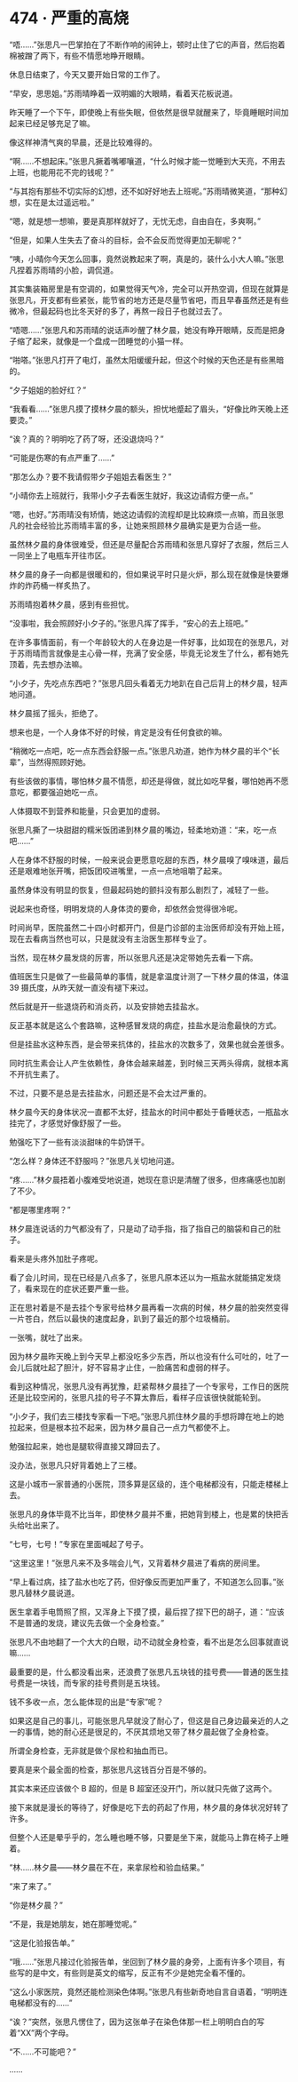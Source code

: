 # 474 · 严重的高烧

“唔……”张思凡一巴掌拍在了不断作响的闹钟上，顿时止住了它的声音，然后抱着棉被蹭了两下，有些不情愿地睁开眼睛。

休息日结束了，今天又要开始日常的工作了。

“早安，思思姐。”苏雨晴睁着一双明媚的大眼睛，看着天花板说道。

昨天睡了一个下午，即使晚上有些失眠，但依然是很早就醒来了，毕竟睡眠时间加起来已经足够充足了嘛。

像这样神清气爽的早晨，还是比较难得的。

“啊……不想起床。”张思凡撅着嘴嘟嚷道，“什么时候才能一觉睡到大天亮，不用去上班，也能用花不完的钱呢？”

“与其抱有那些不切实际的幻想，还不如好好地去上班呢。”苏雨晴微笑道，“那种幻想，实在是太过遥远啦。”

“嗯，就是想一想嘛，要是真那样就好了，无忧无虑，自由自在，多爽啊。”

“但是，如果人生失去了奋斗的目标，会不会反而觉得更加无聊呢？”

“咦，小晴你今天怎么回事，竟然说教起来了啊，真是的，装什么小大人嘛。”张思凡捏着苏雨晴的小脸，调侃道。

其实集装箱房里是有空调的，如果觉得天气冷，完全可以开热空调，但现在就算是张思凡，开支都有些紧张，能节省的地方还是尽量节省吧，而且早春虽然还是有些微冷，但最起码也比冬天好的多了，再熬一段日子也就过去了。

“唔嗯……”张思凡和苏雨晴的说话声吵醒了林夕晨，她没有睁开眼睛，反而是把身子缩了起来，就像是一个盘成一团睡觉的小猫一样。

“啪嗒。”张思凡打开了电灯，虽然太阳缓缓升起，但这个时候的天色还是有些黑暗的。

“夕子姐姐的脸好红？”

“我看看……”张思凡摸了摸林夕晨的额头，担忧地蹙起了眉头，“好像比昨天晚上还要烫。”

“诶？真的？明明吃了药了呀，还没退烧吗？”

“可能是伤寒的有点严重了……”

“那怎么办？要不我请假带夕子姐姐去看医生？”

“小晴你去上班就行，我带小夕子去看医生就好，我这边请假方便一点。”

“嗯，也好。”苏雨晴没有矫情，她这边请假的流程却是比较麻烦一点嘛，而且张思凡的社会经验比苏雨晴丰富的多，让她来照顾林夕晨确实是更为合适一些。

虽然林夕晨的身体很难受，但还是尽量配合苏雨晴和张思凡穿好了衣服，然后三人一同坐上了电瓶车开往市区。

林夕晨的身子一向都是很暖和的，但如果说平时只是火炉，那么现在就像是快要爆炸的炸药桶一样炙热了。

苏雨晴抱着林夕晨，感到有些担忧。

“没事啦，我会照顾好小夕子的。”张思凡挥了挥手，“安心的去上班吧。”

在许多事情面前，有一个年龄较大的人在身边是一件好事，比如现在的张思凡，对于苏雨晴而言就像是主心骨一样，充满了安全感，毕竟无论发生了什么，都有她先顶着，先去想办法嘛。

“小夕子，先吃点东西吧？”张思凡回头看着无力地趴在自己后背上的林夕晨，轻声地问道。

林夕晨摇了摇头，拒绝了。

想来也是，一个人身体不好的时候，肯定是没有任何食欲的嘛。

“稍微吃一点吧，吃一点东西会舒服一点。”张思凡劝道，她作为林夕晨的半个“长辈”，当然得照顾好她。

有些该做的事情，哪怕林夕晨不情愿，却还是得做，就比如吃早餐，哪怕她再不愿意吃，都要强迫她吃一点。

人体摄取不到营养和能量，只会更加的虚弱。

张思凡撕了一块甜甜的糯米饭团递到林夕晨的嘴边，轻柔地劝道：“来，吃一点吧……”

人在身体不舒服的时候，一般来说会更愿意吃甜的东西，林夕晨嗅了嗅味道，最后还是艰难地张开嘴，把饭团咬进嘴里，一点一点地咀嚼了起来。

虽然身体没有明显的恢复，但最起码她的颤抖没有那么剧烈了，减轻了一些。

说起来也奇怪，明明发烧的人身体烫的要命，却依然会觉得很冷呢。

时间尚早，医院虽然二十四小时都开门，但是门诊部的主治医师却没有开始上班，现在去看病当然也可以，只是就没有主治医生那样专业了。

当然，现在林夕晨发烧的厉害，所以张思凡还是决定带她先去看一下病。

值班医生只是做了一些最简单的事情，就是拿温度计测了一下林夕晨的体温，体温 39 摄氏度，从昨天就一直没有褪下来过。

然后就是开一些退烧药和消炎药，以及安排她去挂盐水。

反正基本就是这么个套路嘛，这种感冒发烧的病症，挂盐水是治愈最快的方式。

但是挂盐水这种东西，是会带来抗体的，挂盐水的次数多了，效果也就会差很多。

同时抗生素会让人产生依赖性，身体会越来越差，到时候三天两头得病，就根本离不开抗生素了。

不过，只要不是总是去挂盐水，问题还是不会太过严重的。

林夕晨今天的身体状况一直都不太好，挂盐水的时间中都处于昏睡状态，一瓶盐水挂完了，才感觉好像舒服了一些。

勉强吃下了一些有淡淡甜味的牛奶饼干。

“怎么样？身体还不舒服吗？”张思凡关切地问道。

“疼……”林夕晨捂着小腹难受地说道，她现在意识是清醒了很多，但疼痛感也加剧了不少。

“都是哪里疼啊？”

林夕晨连说话的力气都没有了，只是动了动手指，指了指自己的脑袋和自己的肚子。

看来是头疼外加肚子疼呢。

看了会儿时间，现在已经是八点多了，张思凡原本还以为一瓶盐水就能搞定发烧了，看来现在的症状还要严重一些。

正在思衬着是不是去挂个专家号给林夕晨再看一次病的时候，林夕晨的脸突然变得一片苍白，然后以最快的速度起身，趴到了最近的那个垃圾桶前。

一张嘴，就吐了出来。

因为林夕晨昨天晚上到今天早上都没吃多少东西，所以也没有什么可吐的，吐了一会儿后就吐起了胆汁，好不容易才止住，一脸痛苦和虚弱的样子。

看到这种情况，张思凡没有再犹豫，赶紧帮林夕晨挂了一个专家号，工作日的医院还是比较空闲的，张思凡挂的号子不算太靠后，看样子应该很快就能轮到。

“小夕子，我们去三楼找专家看一下吧。”张思凡抓住林夕晨的手想将蹲在地上的她拉起来，但是根本拉不起来，因为林夕晨自己一点力气都使不上。

勉强拉起来，她也是腿软得直接又蹲回去了。

没办法，张思凡只好背着她上了三楼。

这是小城市一家普通的小医院，顶多算是区级的，连个电梯都没有，只能走楼梯上去。

张思凡的身体毕竟不比当年，即使林夕晨并不重，把她背到楼上，也是累的快把舌头给吐出来了。

“七号，七号！”专家在里面喊起了号子。

“这里这里！”张思凡来不及多喘会儿气，又背着林夕晨进了看病的房间里。

“早上看过病，挂了盐水也吃了药，但好像反而更加严重了，不知道怎么回事。”张思凡替林夕晨说道。

医生拿着手电筒照了照，又浑身上下摸了摸，最后捏了捏下巴的胡子，道：“应该不是普通的发烧，建议先去做一个全身检查。”

张思凡不由地翻了一个大大的白眼，动不动就全身检查，看不出是怎么回事就直说嘛……

最重要的是，什么都没看出来，还浪费了张思凡五块钱的挂号费——普通的医生挂号费是一块钱，而专家的挂号费则是五块钱。

钱不多收一点，怎么能体现的出是“专家”呢？

如果这是自己的事儿，可能张思凡早就没了耐心了，但这是自己身边最亲近的人之一的事情，她的耐心还是很足的，不厌其烦地又带了林夕晨起做了全身检查。

所谓全身检查，无非就是做个尿检和抽血而已。

要真是来个最全面的检查，那张思凡这钱百分百是不够的。

其实本来还应该做个 B 超的，但是 B 超室还没开门，所以就只先做了这两个。

接下来就是漫长的等待了，好像是吃下去的药起了作用，林夕晨的身体状况好转了许多。

但整个人还是晕乎乎的，怎么睡也睡不够，只要是坐下来，就能马上靠在椅子上睡着。

“林……林夕晨——林夕晨在不在，来拿尿检和验血结果。”

“来了来了。”

“你是林夕晨？”

“不是，我是她朋友，她在那睡觉呢。”

“这是化验报告单。”

“哦……”张思凡接过化验报告单，坐回到了林夕晨的身旁，上面有许多个项目，有些写的是中文，有些则是英文的缩写，反正有不少是她完全看不懂的。

“这么小家医院，竟然还能检测染色体啊。”张思凡有些新奇地自言自语着，“明明连电梯都没有的……”

“诶？”突然，张思凡愣住了，因为这张单子在染色体那一栏上明明白白的写着“XX”两个字母。

“不……不可能吧？”

……
